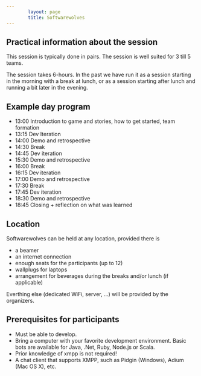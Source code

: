 ```yaml
---
        layout: page
        title: Softwarewolves
---
```


Practical information about the session
---

This session is typically done in pairs. The session is well suited for 3 till 5 teams. 

The session takes 6-hours. In the past we have run it as a session starting in the morning with a break at lunch, or as a session starting after lunch and running a bit later in the evening. 

Example day program
---

- 13:00 Introduction to game and stories, how to get started, team formation 
- 13:15 Dev Iteration
- 14:00 Demo and retrospective
- 14:30 Break	
- 14:45 Dev iteration 
- 15:30 Demo and retrospective
- 16:00 Break
- 16:15 Dev iteration
- 17:00 Demo and retrospective
- 17:30 Break
- 17:45 Dev iteration
- 18:30 Demo and retrospective
- 18:45 Closing + reflection on what was learned	

Location
---
Softwarewolves can be held at any location, provided there is
- a beamer
- an internet connection
- enough seats for the participants (up to 12)
- wallplugs for laptops
- arrangement for beverages during the breaks and/or lunch (if applicable)

Everthing else (dedicated WiFi, server, ...)  will be provided by the organizers.

Prerequisites for participants
---
- Must be able to develop.
- Bring a computer with your favorite development environment. Basic bots are available for Java, .Net, Ruby, Node.js or Scala. 
- Prior knowledge of xmpp is not required!
- A chat client that supports XMPP, such as Pidgin (Windows), Adium (Mac OS X), etc.




